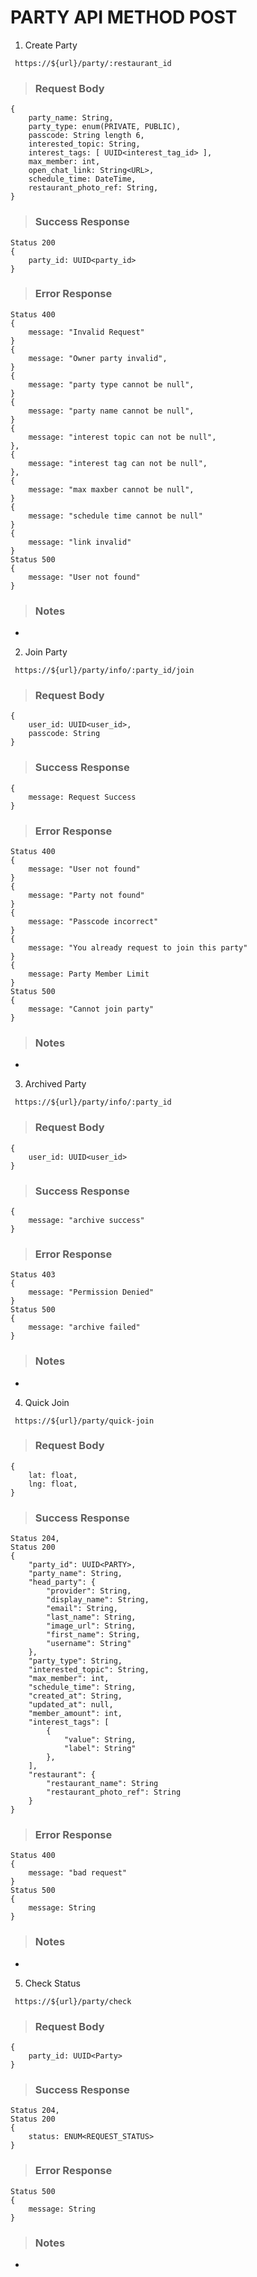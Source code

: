 # PARTY API METHOD POST

1. Create Party

` https://${url}/party/:restaurant_id`

> ### Request Body

```
{
    party_name: String,
    party_type: enum(PRIVATE, PUBLIC),
    passcode: String length 6,
    interested_topic: String,
    interest_tags: [ UUID<interest_tag_id> ],
    max_member: int,
    open_chat_link: String<URL>,
    schedule_time: DateTime,
    restaurant_photo_ref: String,
}
```

> ### Success Response

```
Status 200
{
    party_id: UUID<party_id>
}
```

> ### Error Response

```
Status 400
{
    message: "Invalid Request"
}
{
    message: "Owner party invalid",
}
{
    message: "party type cannot be null",
}
{
    message: "party name cannot be null",
}
{
    message: "interest topic can not be null",
},
{
    message: "interest tag can not be null",
},
{
    message: "max maxber cannot be null",
}
{
    message: "schedule time cannot be null"
}
{
    message: "link invalid"
}
Status 500
{
    message: "User not found"
}
```

> ### Notes

-

2. Join Party

` https://${url}/party/info/:party_id/join`

> ### Request Body

```
{
    user_id: UUID<user_id>,
    passcode: String
}
```

> ### Success Response

```
{
    message: Request Success
}
```

> ### Error Response

```
Status 400
{
    message: "User not found"
}
{
    message: "Party not found"
}
{
    message: "Passcode incorrect"
}
{
    message: "You already request to join this party"
}
{
    message: Party Member Limit
}
Status 500
{
    message: "Cannot join party"
}
```

> ### Notes

-

3. Archived Party

` https://${url}/party/info/:party_id`

> ### Request Body

```
{
    user_id: UUID<user_id>
}
```

> ### Success Response

```
{
    message: "archive success"
}
```

> ### Error Response

```
Status 403
{
    message: "Permission Denied"
}
Status 500
{
    message: "archive failed"
}
```

> ### Notes

-

4. Quick Join

` https://${url}/party/quick-join`

> ### Request Body

```
{
    lat: float,
    lng: float,
}
```

> ### Success Response

```
Status 204,
Status 200
{
    "party_id": UUID<PARTY>,
    "party_name": String,
    "head_party": {
        "provider": String,
        "display_name": String,
        "email": String,
        "last_name": String,
        "image_url": String,
        "first_name": String,
        "username": String"
    },
    "party_type": String,
    "interested_topic": String,
    "max_member": int,
    "schedule_time": String,
    "created_at": String,
    "updated_at": null,
    "member_amount": int,
    "interest_tags": [
        {
            "value": String,
            "label": String"
        },
    ],
    "restaurant": {
        "restaurant_name": String
        "restaurant_photo_ref": String
    }
}
```

> ### Error Response

```
Status 400
{
    message: "bad request"
}
Status 500
{
    message: String
}
```

> ### Notes

-

5. Check Status

` https://${url}/party/check`

> ### Request Body

```
{
    party_id: UUID<Party>
}
```

> ### Success Response

```
Status 204,
Status 200
{
    status: ENUM<REQUEST_STATUS>
}
```

> ### Error Response

```
Status 500
{
    message: String
}
```

> ### Notes

-
